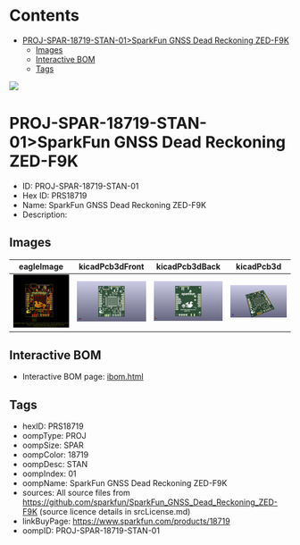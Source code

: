 



Contents
========

* [PROJ-SPAR-18719-STAN-01>SparkFun GNSS Dead Reckoning ZED-F9K](#proj-spar-18719-stan-01sparkfun-gnss-dead-reckoning-zed-f9k)
	* [Images](#images)
	* [Interactive BOM](#interactive-bom)
	* [Tags](#tags)
  
![][im]
# PROJ-SPAR-18719-STAN-01>SparkFun GNSS Dead Reckoning ZED-F9K

- ID: PROJ-SPAR-18719-STAN-01
- Hex ID: PRS18719
- Name: SparkFun GNSS Dead Reckoning ZED-F9K
- Description: 

## Images
  
  

|eagleImage|kicadPcb3dFront|kicadPcb3dBack|kicadPcb3d|
| :---: | :---: | :---: | :---: |
|[![eagleImage](eagleImage_140.png)](eagleImage_.png)|[![kicadPcb3dFront](kicadPcb3dFront_140.png)](kicadPcb3dFront_.png)|[![kicadPcb3dBack](kicadPcb3dBack_140.png)](kicadPcb3dBack_.png)|[![kicadPcb3d](kicadPcb3d_140.png)](kicadPcb3d_.png)|

## Interactive BOM

- Interactive BOM page: [ibom.html](kicad/bom/ibom.html)

## Tags

- hexID: PRS18719
- oompType: PROJ
- oompSize: SPAR
- oompColor: 18719
- oompDesc: STAN
- oompIndex: 01
- oompName: SparkFun GNSS Dead Reckoning ZED-F9K
- sources: All source files from https://github.com/sparkfun/SparkFun_GNSS_Dead_Reckoning_ZED-F9K (source licence details in srcLicense.md)
- linkBuyPage: https://www.sparkfun.com/products/18719
- oompID: PROJ-SPAR-18719-STAN-01



[im]: kicadPcb3d_450.png
